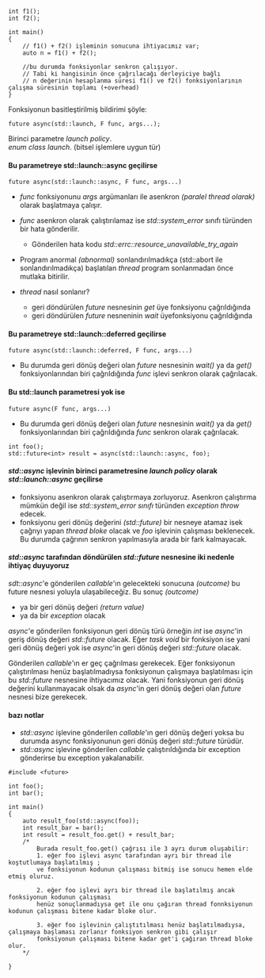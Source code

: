```
int f1();
int f2();

int main()
{
	// f1() + f2() işleminin sonucuna ihtiyacımız var;
	auto n = f1() + f2(); 
	
	//bu durumda fonksiyonlar senkron çalışıyor. 
	// Tabi ki hangisinin önce çağrılacağı derleyiciye bağlı
	// n değerinin hesaplanma süresi f1() ve f2() fonksiyonlarının çalışma süresinin toplamı (+overhead)
}
```

Fonksiyonun basitleştirilmiş bildirimi şöyle:

```
future async(std::launch, F func, args...);
```

Birinci parametre _launch policy_. <br>
_enum class launch_. (bitsel işlemlere uygun tür)


#### Bu parametreye std::launch::async geçilirse

```
future async(std::launch::async, F func, args...)
```

+ _func_ fonksiyonunu _args_ argümanları ile asenkron _(paralel thread olarak)_ olarak başlatmaya çalışır.  
+ _func_ asenkron olarak çalıştırılamaz ise _std::system_error_ sınıfı türünden bir hata gönderilir.
  + Gönderilen hata kodu _std::errc::resource_unavailable_try_again_ 

+ Program anormal _(abnormal)_ sonlandırılmadıkça (std::abort ile sonlandırılmadıkça) başlatılan _thread_ program sonlanmadan önce mutlaka bitirilir.

+ _thread_ nasıl sonlanır?
  + geri döndürülen _future_ nesnesinin _get_ üye fonksiyonu çağrıldığında
  + geri döndürülen _future_ nesneninin _wait_ üyefonksiyonu çağrıldığında

#### Bu parametreye std::launch::deferred geçilirse

```
future async(std::launch::deferred, F func, args...)
```
+ Bu durumda geri dönüş değeri olan _future_ nesnesinin _wait()_ ya da _get()_ fonksiyonlarından biri çağrıldığında _func_ işlevi senkron olarak çağrılacak.

#### Bu std::launch parametresi yok ise

```
future async(F func, args...)
```
+ Bu durumda geri dönüş değeri olan _future_ nesnesinin _wait()_ ya da _get()_ fonksiyonlarından biri çağrıldığında _func_ senkron olarak çağrılacak.


```
int foo();
std::future<int> result = async(std::launch::async, foo);
```

#### _std::async_ işlevinin birinci parametresine _launch policy_ olarak _std::launch::async_ geçilirse
- fonksiyonu asenkron olarak çalıştırmaya zorluyoruz. Asenkron çalıştırma mümkün değil ise _std::system_error sınıfı_ türünden _exception throw_ edecek.
- fonksiyonu geri dönüş değerini _(std::future<int>)_ bir nesneye atamaz isek çağrıyı yapan _thread_ _bloke_ olacak ve _foo_ işlevinin çalışması beklenecek. Bu durumda çağrının senkron yapılmasıyla arada bir fark kalmayacak.


#### _std::async_ tarafından döndürülen _std::future_ nesnesine iki nedenle ihtiyaç duyuyoruz

_sdt::async_'e gönderilen _callable_'ın gelecekteki sonucuna _(outcome)_ bu future nesnesi yoluyla ulaşabileceğiz. Bu sonuç _(outcome)_
+ ya bir geri dönüş değeri _(return value)_
+ ya da bir _exception_ olacak

_async_'e gönderilen fonksiyonun geri dönüş türü örneğin _int_ ise _async_'in geriş dönüş değeri _std::future<int>_ olacak.
Eğer _task_ _void_ bir fonksiyon ise yani geri dönüş değeri yok ise _async_'in geri dönüş değeri _std::future<void>_ olacak.

Gönderilen _callable_'ın er geç çağrılması gerekecek. Eğer fonksiyonun çalıştırılması henüz başlatılmadıysa fonksiyonun çalışmaya başlatılması için bu _std::future_ nesnesine ihtiyacımız olacak. Yani fonksiyonun geri dönüş değerini kullanmayacak olsak da _async_'in geri dönüş değeri olan _future_ nesnesi bize gerekecek.


#### bazı notlar
+ _std::async_ işlevine gönderilen _callable_'ın geri dönüş değeri yoksa bu durumda async fonksiyonunun geri dönüş değeri _std::future<void>_ türüdür.
+ _std::async_ işlevine gönderilen _callable_ çalıştırıldığında bir exception gönderirse bu exception yakalanabilir.
	
```
#include <future>

int foo();
int bar();

int main()
{
	auto result_foo(std::async(foo));
	int result_bar = bar();
	int result = result_foo.get() + result_bar;
	/*
		Burada result_foo.get() çağrısı ile 3 ayrı durum oluşabilir:
		1. eğer foo işlevi async tarafından ayrı bir thread ile koştutlumaya başlatılmış ;
		ve fonksiyonun kodunun çalışması bitmiş ise sonucu hemen elde etmiş oluruz.

		2. eğer foo işlevi ayrı bir thread ile başlatılmış ancak fonksiyonun kodunun çalışması 
		henüz sonuçlanmadıysa get ile onu çağıran thread fonnksiyonun kodunun çalışması bitene kadar bloke olur.

		3. eğer foo işlevinin çalıştıtılması henüz başlatılmadıysa, çalışmaya başlaması zorlanır fonksiyon senkron gibi çalışır
		fonksiyonun çalışması bitene kadar get'i çağıran thread bloke olur.
	*/

}
```


